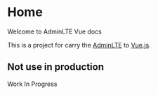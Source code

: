 # Home

Welcome to AdminLTE Vue docs

This is a project for carry the [AdminLTE](https://adminlte.io/) to [Vue.js](https://vuejs.org/).

## Not use in production
Work In Progress
